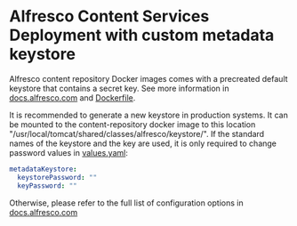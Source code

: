 # Alfresco Content Services Deployment with custom metadata keystore

Alfresco content repository Docker images comes with a precreated default keystore that contains a secret key. See more information in [docs.alfresco.com](https://docs.alfresco.com/6.2/concepts/alf-keystores.html) and [Dockerfile](https://github.com/Alfresco/acs-packaging/blob/master/docker-alfresco/Dockerfile#L81-L85).

It is recommended to generate a new keystore in production systems. It can be mounted to the content-repository docker image to this location "/usr/local/tomcat/shared/classes/alfresco/keystore/". If the standard names of the keystore and the key are used, it is only required to change password values in [values.yaml](../../helm/alfresco-content-services/values.yaml):
```yaml
metadataKeystore:
  keystorePassword: ""
  keyPassword: ""
```
Otherwise, please refer to the full list of configuration options in [docs.alfresco.com](https://docs.alfresco.com/6.2/concepts/keystore-config.html)
